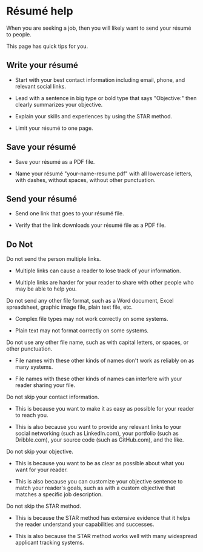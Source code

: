# Résumé help

When you are seeking a job, then you will likely want to send your résumé to people.

This page has quick tips for you.

## Write your résumé

- Start with your best contact information including email, phone, and relevant social links.

- Lead with a sentence in big type or bold type that says "Objective:" then clearly summarizes your objective.

- Explain your skills and experiences by using the STAR method.

- Limit your résumé to one page.

## Save your résumé

- Save your résumé as a PDF file.

- Name your résumé "your-name-resume.pdf" with all lowercase letters, with dashes, without spaces, without other punctuation.

## Send your résumé

- Send one link that goes to your résumé file.

- Verify that the link downloads your résumé file as a PDF file.

## Do Not

Do not send the person multiple links.

- Multiple links can cause a reader to lose track of your information.

- Multiple links are harder for your reader to share with other people who may be able to help you.

Do not send any other file format, such as a Word document, Excel spreadsheet, graphic image file, plain text file, etc.

- Complex file types may not work correctly on some systems.

- Plain text may not format correctly on some systems.

Do not use any other file name, such as with capital letters, or spaces, or other punctuation.

- File names with these other kinds of names don't work as reliably on as many systems.

- File names with these other kinds of names can interfere with your reader sharing your file.

Do not skip your contact information.

- This is because you want to make it as easy as possible for your reader to reach you.

- This is also because you want to provide any relevant links to your social networking (such as LinkedIn.com), your portfolio (such as Dribble.com), your source code (such as GitHub.com), and the like.

Do not skip your objective.

- This is because you want to be as clear as possible about what you want for your reader.

- This is also because you can customize your objective sentence to match your reader's goals, such as with a custom objective that matches a specific job description.

Do not skip the STAR method.

- This is because the STAR method has extensive evidence that it helps the reader understand your capabilities and successes.

- This is also because the STAR method works well with many widespread applicant tracking systems.
